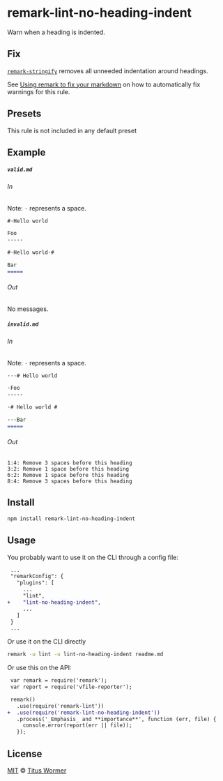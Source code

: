 <!--This file is generated-->

# remark-lint-no-heading-indent

Warn when a heading is indented.

## Fix

[`remark-stringify`](https://github.com/remarkjs/remark/tree/master/packages/remark-stringify)
removes all unneeded indentation around headings.

See [Using remark to fix your markdown](https://github.com/remarkjs/remark-lint#using-remark-to-fix-your-markdown)
on how to automatically fix warnings for this rule.

## Presets

This rule is not included in any default preset

## Example

##### `valid.md`

###### In

Note: `·` represents a space.

```markdown
#·Hello world

Foo
-----

#·Hello world·#

Bar
=====
```

###### Out

No messages.

##### `invalid.md`

###### In

Note: `·` represents a space.

```markdown
···# Hello world

·Foo
-----

·# Hello world #

···Bar
=====
```

###### Out

```text
1:4: Remove 3 spaces before this heading
3:2: Remove 1 space before this heading
6:2: Remove 1 space before this heading
8:4: Remove 3 spaces before this heading
```

## Install

```sh
npm install remark-lint-no-heading-indent
```

## Usage

You probably want to use it on the CLI through a config file:

```diff
 ...
 "remarkConfig": {
   "plugins": [
     ...
     "lint",
+    "lint-no-heading-indent",
     ...
   ]
 }
 ...
```

Or use it on the CLI directly

```sh
remark -u lint -u lint-no-heading-indent readme.md
```

Or use this on the API:

```diff
 var remark = require('remark');
 var report = require('vfile-reporter');

 remark()
   .use(require('remark-lint'))
+  .use(require('remark-lint-no-heading-indent'))
   .process('_Emphasis_ and **importance**', function (err, file) {
     console.error(report(err || file));
   });
```

## License

[MIT](https://github.com/remarkjs/remark-lint/blob/master/LICENSE) © [Titus Wormer](http://wooorm.com)
